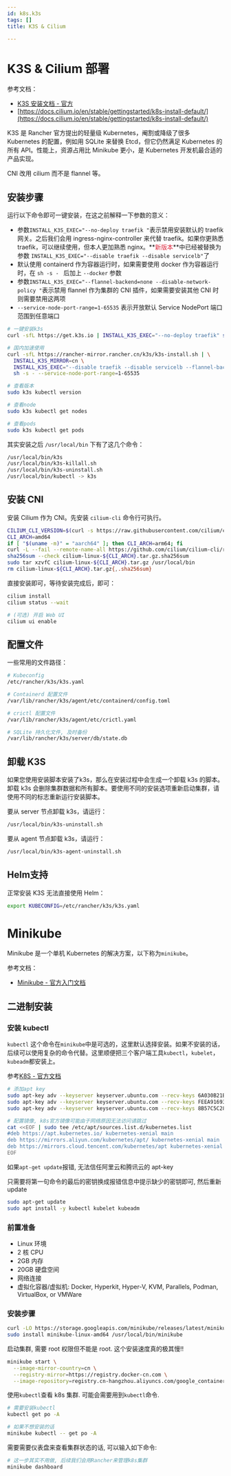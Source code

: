 ```yaml
---
id: k8s.k3s
tags: []
title: K3S & Cilium

---
```

# K3S & Cilium 部署
参考文档：

+ [K3S 安装文档 - 官方](https://docs.rancher.cn/docs/k3s/installation/install-options/_index)
+ [https://docs.cilium.io/en/stable/gettingstarted/k8s-install-default/](https://docs.cilium.io/en/stable/gettingstarted/k8s-install-default/)

K3S 是 Rancher 官方提出的轻量级 Kubernetes，阉割或降级了很多 Kubernetes 的配置，例如用 SQLite 来替换 Etcd，但它仍然满足 Kubernetes 的所有 API。性能上，资源占用比 Minikube 更小，是 Kubernetes 开发机最合适的产品实现。

CNI 改用 cilium 而不是 flannel 等。

## 安装步骤
运行以下命令即可一键安装，在这之前解释一下参数的意义：

+ 参数`INSTALL_K3S_EXEC="--no-deploy traefik "`表示禁用安装默认的 traefik 网关。之后我们会用 ingress-nginx-controller 来代替 traefik。如果你更熟悉 traefik，可以继续使用，但本人更加熟悉 nginx。**<font style="color:#DF2A3F;">新版本</font>**中已经被替换为参数 `INSTALL_K3S_EXEC="--disable traefik --disable servicelb"`了
+ 默认使用 containerd 作为容器运行时，如果需要使用 docker 作为容器运行时，在 `sh -s - ` 后加上 `--docker` 参数
+ 参数`INSTALL_K3S_EXEC="--flannel-backend=none --disable-network-policy "`表示禁用 flannel 作为集群的 CNI 插件，如果需要安装其他 CNI 时则需要禁用这两项<font style="background-color:#FBDE28;"></font>
+ `--service-node-port-range=1-65535` 表示开放默认 Service NodePort 端口范围到任意端口

```bash
# 一键安装k3s
curl -sfL https://get.k3s.io | INSTALL_K3S_EXEC="--no-deploy traefik" sh -s - --docker

# 国内加速使用
curl -sfL https://rancher-mirror.rancher.cn/k3s/k3s-install.sh | \
  INSTALL_K3S_MIRROR=cn \
  INSTALL_K3S_EXEC="--disable traefik --disable servicelb --flannel-backend=none --disable-network-policy " \
  sh -s - --service-node-port-range=1-65535
```

```bash
# 查看版本
sudo k3s kubectl version

# 查看node
sudo k3s kubectl get nodes

# 查看pods
sudo k3s kubectl get pods
```

其实安装之后 `/usr/local/bin` 下有了这几个命令：

```bash
/usr/local/bin/k3s
/usr/local/bin/k3s-killall.sh
/usr/local/bin/k3s-uninstall.sh
/usr/local/bin/kubectl -> k3s
```

## 安装 CNI
安装 Cilium 作为 CNI。先安装 `cilium-cli` 命令行可执行。

```bash
CILIUM_CLI_VERSION=$(curl -s https://raw.githubusercontent.com/cilium/cilium-cli/master/stable.txt)
CLI_ARCH=amd64
if [ "$(uname -m)" = "aarch64" ]; then CLI_ARCH=arm64; fi
curl -L --fail --remote-name-all https://github.com/cilium/cilium-cli/releases/download/${CILIUM_CLI_VERSION}/cilium-linux-${CLI_ARCH}.tar.gz{,.sha256sum}
sha256sum --check cilium-linux-${CLI_ARCH}.tar.gz.sha256sum
sudo tar xzvfC cilium-linux-${CLI_ARCH}.tar.gz /usr/local/bin
rm cilium-linux-${CLI_ARCH}.tar.gz{,.sha256sum}
```

直接安装即可，等待安装完成后，即可：

```bash
cilium install
cilium status --wait

# (可选) 开启 Web UI
cilium ui enable
```

## 配置文件
一些常用的文件路径：

```bash
# Kubeconfig
/etc/rancher/k3s/k3s.yaml

# Containerd 配置文件
/var/lib/rancher/k3s/agent/etc/containerd/config.toml

# crictl 配置文件
/var/lib/rancher/k3s/agent/etc/crictl.yaml

# SQLite 持久化文件, 及时备份
/var/lib/rancher/k3s/server/db/state.db
```

## 卸载 K3S
如果您使用安装脚本安装了k3s，那么在安装过程中会生成一个卸载 k3s 的脚本。卸载 k3s 会删除集群数据和所有脚本。要使用不同的安装选项重新启动集群，请使用不同的标志重新运行安装脚本。

要从 server 节点卸载 k3s，请运行：

```bash
/usr/local/bin/k3s-uninstall.sh
```

要从 agent 节点卸载 k3s，请运行：

```bash
/usr/local/bin/k3s-agent-uninstall.sh
```

## Helm支持
正常安装 K3S 无法直接使用 Helm：

```bash
export KUBECONFIG=/etc/rancher/k3s/k3s.yaml
```



# Minikube
Minikube 是一个单机 Kubernetes 的解决方案，以下称为`minikube`。



参考文档：

+ [Minikube - 官方入门文档](https://minikube.sigs.k8s.io/docs/start/)

## 二进制安装
### 安装 kubectl


`kubectl` 这个命令在`minikube`中是可选的，这里默认选择安装。如果不安装的话，后续可以使用复杂的命令代替。这里顺便把三个客户端工具`kubectl`，`kubelet`，`kubeadm`都安装上。

参考[K8S - 官方文档](https://kubernetes.io/docs/setup/production-environment/tools/kubeadm/install-kubeadm/#before-you-begin)



```bash
# 添加apt key
sudo apt-key adv --keyserver keyserver.ubuntu.com --recv-keys 6A030B21BA07F4FB
sudo apt-key adv --keyserver keyserver.ubuntu.com --recv-keys FEEA9169307EA071
sudo apt-key adv --keyserver keyserver.ubuntu.com --recv-keys 8B57C5C2836F4BEB
```



```bash
# 配置镜像, k8s官方镜像可能由于网络原因无法访问请跳过
cat <<EOF | sudo tee /etc/apt/sources.list.d/kubernetes.list
#deb https://apt.kubernetes.io/ kubernetes-xenial main
deb https://mirrors.aliyun.com/kubernetes/apt/ kubernetes-xenial main
deb https://mirrors.cloud.tencent.com/kubernetes/apt kubernetes-xenial main
EOF
```



如果`apt-get update`报错, 无法信任阿里云和腾讯云的 apt-key

只需要将第一句命令的最后的密钥换成报错信息中提示缺少的密钥即可, 然后重新 update



```bash
sudo apt-get update
sudo apt install -y kubectl kubelet kubeadm
```



### 前置准备
+ Linux 环境
+ 2 核 CPU
+ 2GB 内存
+ 20GB 硬盘空间
+ 网络连接
+ 虚拟化容器/虚拟机: Docker, Hyperkit, Hyper-V, KVM, Parallels, Podman, VirtualBox, or VMWare



### 安装步骤


```bash
curl -LO https://storage.googleapis.com/minikube/releases/latest/minikube-linux-amd64
sudo install minikube-linux-amd64 /usr/local/bin/minikube
```



启动集群, 需要 root 权限但不能是 root. 这个安装速度真的极其慢!!



```bash
minikube start \
  --image-mirror-country=cn \
  --registry-mirror=https://registry.docker-cn.com \
  --image-repository=registry.cn-hangzhou.aliyuncs.com/google_containers
```



使用`kubectl`查看 k8s 集群. 可能会需要用到`kubectl`命令.



```bash
# 需要安装kubectl
kubectl get po -A

# 如果不想安装的话
minikube kubectl -- get po -A
```



需要需要仪表盘来查看集群状态的话, 可以输入如下命令:



```bash
# 这一步其实不用做, 后续我们会用Rancher来管理k8s集群
minikube dashboard
```

